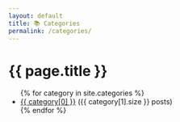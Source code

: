 ```yaml
---
layout: default
title: 📚 Categories
permalink: /categories/
---
```


<h1>{{ page.title }}</h1>

<ul>
  {% for category in site.categories %}
    <li>
      <a href="/categories/{{ category[0] | slugify }}/">{{ category[0] }}</a>
      ({{ category[1].size }} posts)
    </li>
  {% endfor %}
</ul>
